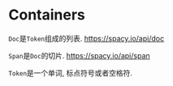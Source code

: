 # Containers

`Doc`是`Token`组成的列表.
https://spacy.io/api/doc

`Span`是`Doc`的切片.
https://spacy.io/api/span

`Token`是一个单词, 标点符号或者空格符.
